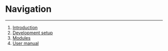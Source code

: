 # Navigation

---
1. [Introduction](/README.md/)
2. [Development setup](../docs/for_developer/setup.md/)
3. [Modules](../docs/for_developer/modules/)
4. [User manual](/docs/admin/usage.md/)
